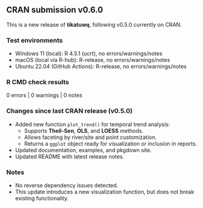 ## CRAN submission v0.6.0

This is a new release of **tikatuwq**, following v0.5.0 currently on CRAN.

### Test environments
- Windows 11 (local): R 4.5.1 (ucrt), no errors/warnings/notes
- macOS (local via R-hub): R-release, no errors/warnings/notes
- Ubuntu 22.04 (GitHub Actions): R-release, no errors/warnings/notes

### R CMD check results
0 errors | 0 warnings | 0 notes

### Changes since last CRAN release (v0.5.0)
- Added new function `plot_trend()` for temporal trend analysis:
  - Supports **Theil-Sen**, **OLS**, and **LOESS** methods.
  - Allows faceting by river/site and point customization.
  - Returns a `ggplot` object ready for visualization or inclusion in reports.
- Updated documentation, examples, and pkgdown site.
- Updated README with latest release notes.

### Notes
- No reverse dependency issues detected.
- This update introduces a new visualization function, but does not break existing functionality.
